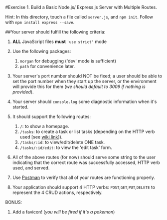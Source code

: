 #Exercise 1. Build a Basic Node.js/ Express.js Server with Multiple Routes. 

Hint: In this directory, touch a file called `server.js`, and `npm init`. Follow with `npm install express --save`.


##Your server should fulfill the following criteria:
1. **ALL** JavaScript files **must** `'use strict'` mode
1. Use the following packages:
    1. `morgan` for debugging ('dev' mode is sufficient)
    1. `path` for convenience later.
1. Your server's port number should NOT be fixed; a user should be able to set the port number when they start up the server, or the environment will provide this for them (_we should default to 3009 if nothing is provided_). 
1. Your server should `console.log` some diagnostic information when it's started.
1. It should support the following routes:
    1. `/`: to show a homepage.
    1. `/tasks`: to create a task or list tasks (depending on the HTTP verb used [see [wiki link](https://en.wikipedia.org/wiki/Representational_state_transfer)]).
    1. `/tasks/:id`: to view/edit/delete ONE task.
    1. `/tasks/:id/edit`: to view the 'edit task' form.

1. All of the above routes (for now) should serve some string to the user indicating that the correct route was successfully accessed, HTTP verb used, and served. 
1. Use [Postman](http://www.getpostman.com/) to verify that all of your routes are functioning properly.
1. Your application should support 4 HTTP verbs: `POST`,`GET`,`PUT`,`DELETE` to represent the 4 CRUD actions, respectively. 

BONUS:
1. Add a favicon! (_you will be fired if it's a pokemon_)
